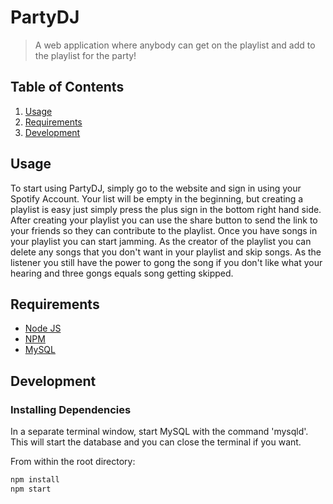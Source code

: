 # PartyDJ

> A web application where anybody can get on the playlist and add to the playlist for the party!

## Table of Contents

1. [Usage](#Usage)
1. [Requirements](#requirements)
1. [Development](#development)

## Usage

To start using PartyDJ, simply go to the website and sign in using your Spotify Account. Your list will be empty in the beginning, but creating a playlist is easy just simply press the plus sign in the bottom right hand side. After creating your playlist you can use the share button to send the link to your friends so they can contribute to the playlist. Once you have songs in your playlist you can start jamming. As the creator of the playlist you can delete any songs that you don't want in your playlist and skip songs. As the listener you still have the power to gong the song if you don't like what your hearing and three gongs equals song getting skipped.

## Requirements

- [Node JS](http://nodejs.org)
- [NPM](http://npmjs.com)
- [MySQL](http://mysql.com)

## Development

### Installing Dependencies

In a separate terminal window, start MySQL with the command 'mysqld'. This will start the database and you can close the terminal if you want.

From within the root directory:

```sh
npm install
npm start
```